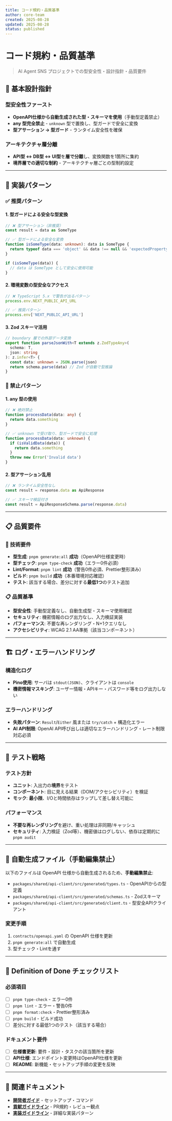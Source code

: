 ```yaml
---
title: コード規約・品質基準
author: core-team
created: 2025-08-28
updated: 2025-08-28
status: published
---
```


# コード規約・品質基準

> AI Agent SNS プロジェクトでの型安全性・設計指針・品質要件

## 🎯 基本設計指針

### 型安全性ファースト

- **OpenAPI仕様から自動生成された型・スキーマを使用**（手動型定義禁止）
- **any 型完全禁止** - `unknown` 型で置換し、型ガードで安全に変換
- **型アサーション → 型ガード** - ランタイム安全性を確保

### アーキテクチャ層分離

- **API型 ↔ DB型 ↔ UI型**を**層で分離**し、変換関数を1箇所に集約
- **境界層での適切な制約** - アーキテクチャ層ごとの型制約設定

---

## 🔧 実装パターン

### ✅ 推奨パターン

#### 1. 型ガードによる安全な型変換

```typescript
// ❌ 型アサーション（非推奨）
const result = data as SomeType

// ✅ 型ガードによる安全な変換
function isSomeType(data: unknown): data is SomeType {
  return typeof data === 'object' && data !== null && 'expectedProperty' in data
}

if (isSomeType(data)) {
  // data は SomeType として安全に使用可能
}
```

#### 2. 環境変数の型安全なアクセス

```typescript
// ❌ TypeScript 5.x で警告が出るパターン
process.env.NEXT_PUBLIC_API_URL

// ✅ 推奨パターン
process.env['NEXT_PUBLIC_API_URL']
```

#### 3. Zod スキーマ活用

```typescript
// boundary 層での外部データ変換
export function parseJsonWith<T extends z.ZodTypeAny>(
  schema: T,
  json: string
): z.infer<T> {
  const data: unknown = JSON.parse(json)
  return schema.parse(data) // Zod が自動で型推論
}
```

### 🚫 禁止パターン

#### 1. any 型の使用

```typescript
// ❌ 絶対禁止
function processData(data: any) {
  return data.something
}

// ✅ unknown で受け取り、型ガードで安全に処理
function processData(data: unknown) {
  if (isValidData(data)) {
    return data.something
  }
  throw new Error('Invalid data')
}
```

#### 2. 型アサーション乱用

```typescript
// ❌ ランタイム安全性なし
const result = response.data as ApiResponse

// ✅ スキーマ検証付き
const result = ApiResponseSchema.parse(response.data)
```

---

## 📋 品質要件

### 🔧 技術要件

- **型生成**: `pnpm generate:all` **成功**（OpenAPI仕様変更時）
- **型チェック**: `pnpm type-check` **成功**（エラー0件必須）
- **Lint/Format**: `pnpm lint` **成功**（警告0件必須、Prettier整形済み）
- **ビルド**: `pnpm build` **成功**（本番環境対応確認）
- **テスト**: 該当する場合、差分に対する**最低1つ**のテスト追加

### 📋 品質基準

- **型安全性**: 手動型定義なし、自動生成型・スキーマ使用確認
- **セキュリティ**: 機密情報のログ出力なし、入力検証実装
- **パフォーマンス**: 不要な再レンダリング・N+1クエリなし
- **アクセシビリティ**: WCAG 2.1 AA準拠（該当コンポーネント）

---

## 🏗️ ログ・エラーハンドリング

### 構造化ログ

- **Pino使用**: サーバは `stdout(JSON)`、クライアントは `console`
- **機密情報マスキング**: ユーザー情報・APIキー・パスワード等をログ出力しない

### エラーハンドリング

- **失敗パターン**: `Result`/`Either` 風または `try/catch` + 構造化エラー
- **AI API制限**: OpenAI API呼び出しは適切なエラーハンドリング・レート制限対応必須

---

## 🧪 テスト戦略

### テスト方針

- **ユニット**: 入出力の**境界**をテスト
- **コンポーネント**: 目に見える結果（DOM/アクセシビリティ）を検証
- **モック**: **最小限**、I/Oと時間依存はラップして差し替え可能に

### パフォーマンス

- **不要な再レンダリング**を避け、重い処理は非同期/キャッシュ
- **セキュリティ**: 入力検証（Zod等）、機密値はログしない、依存は定期的に `pnpm audit`

---

## 🚫 自動生成ファイル（手動編集禁止）

以下のファイルは OpenAPI 仕様から自動生成されるため、**手動編集禁止**:

- `packages/shared/api-client/src/generated/types.ts` - OpenAPIからの型定義
- `packages/shared/api-client/src/generated/schemas.ts` - Zodスキーマ
- `packages/shared/api-client/src/generated/client.ts` - 型安全APIクライアント

### 変更手順

1. `contracts/openapi.yaml` の OpenAPI 仕様を更新
2. `pnpm generate:all` で自動生成
3. 型チェック・Lintを通す

---

## 💯 Definition of Done チェックリスト

### 必須項目

- [ ] `pnpm type-check` - エラー0件
- [ ] `pnpm lint` - エラー・警告0件
- [ ] `pnpm format:check` - Prettier整形済み
- [ ] `pnpm build` - ビルド成功
- [ ] 差分に対する最低1つのテスト（該当する場合）

### ドキュメント要件

- [ ] **仕様書更新**: 要件・設計・タスクの該当箇所を更新
- [ ] **API仕様**: エンドポイント変更時はOpenAPI仕様を更新
- [ ] **README**: 新機能・セットアップ手順の変更を反映

---

## 🔗 関連ドキュメント

- **[開発者ガイド](../handbook/developer-guide.md)** - セットアップ・コマンド
- **[貢献ガイドライン](../contrib/contribution-guide.md)** - PR規約・レビュー観点
- **[実装ガイドライン](../meta/implementation-guidelines.md)** - 詳細な実装パターン
